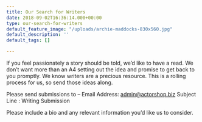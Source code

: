 ```yaml
---
title: Our Search for Writers
date: 2018-09-02T16:36:14.000+00:00
type: our-search-for-writers
default_feature_image: "/uploads/archie-maddocks-830x560.jpg"
default_description: ''
default_tags: []

---
```

If you feel passionately a story should be told, we’d like to have a read. We don’t want more than an A4 setting out the idea and promise to get back to you promptly. We know writers are a precious resource. This is a rolling process for us, so send those ideas along.

Please send submissions to –
Email Address:  admin@actorshop.biz
Subject Line : Writing Submission

Please include a bio and any relevant information you’d like us to consider.